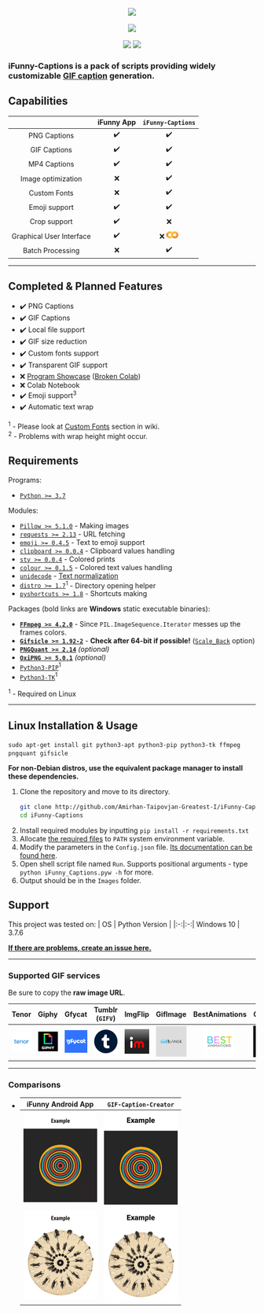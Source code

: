 <p align=center><a href=http://ifunny.co><img src=https://raw.githubusercontent.com/UhhhAaron/iFunny-Captions/master/Documents/Pictures/Main/gifcaptioncreator.png width=675></a></p>

<p align=center><a href=http://python.org/downloads/release/python-376><img src=https://img.shields.io/badge/Python-3.7.6-brightgreen?logo=python&logoColor=white&link=http://python.org/downloads/release/python-376&style=for-the-badge></a>

<p align=center><a href=http://github.com/Amirhan-Taipovjan-Greatest-I/iFunny-Captions/releases/><img src=https://img.shields.io/github/v/release/Amirhan-Taipovjan-Greatest-I/iFunny-Captions?style=for-the-badge></a> <a href=http://github.com/Amirhan-Taipovjan-Greatest-I/iFunny-Captions/blob/master/License.txt><img src=https://img.shields.io/github/license/Amirhan-Taipovjan-Greatest-I/iFunny-Captions?logo=readthedocs&color=red&logoColor=white&style=for-the-badge></a></p>


### iFunny-Captions is a pack of scripts providing widely customizable [GIF caption](http://knowyourmeme.com/memes/gif-captions) generation.

## Capabilities 
|  | iFunny App | `iFunny-Captions` |
|:-:|:-:|:-:|
| PNG Captions | ✔️ | ✔️ |
| GIF Captions | ✔️ | ✔️ |
| MP4 Captions | ✔️ | ✔️ |
| Image optimization | ❌ | ✔️ |
| Custom Fonts | ❌ | ✔️ |
| Emoji support | ✔️ | ✔️ |
| Crop support | ✔️ | ❌ |
| Graphical User Interface | ✔️ | ❌ <img src=https://raw.githubusercontent.com/Amirhan-Taipovjan-Greatest-I/iFunny-Captions/master/Documents/Pictures/Main/Google_Colab.svg width=25> |
| Batch Processing | ❌ | ✔️ |
---
## Completed & Planned Features
- ✔️ PNG Captions
- ✔️ GIF Captions
- ✔️ Local file support
- ✔️ GIF size reduction
- ✔️ Custom fonts support
- ✔️ Transparent GIF support
- ❌ [Program Showcase](http://youtube.com/watch?v=r8KTluI9Q5Q) ([Broken Colab](http://youtube.com/watch?v=Uf-D2iEOvDU))
- ❌ Colab Notebook
- ✔️ Emoji support<sup>3</sup>
- ✔️ Automatic text wrap

<sup>1</sup> - Please look at [Custom Fonts](http://github.com/kubinka0505/iFunny-Captions/wiki/Custom-Fonts) section in wiki.<br>
<sup>2</sup> - Problems with wrap height might occur.

## Requirements
Programs:
- [`Python >= 3.7`](http://www.python.org/downloads) 

Modules:
- [`Pillow >= 5.1.0`](http://github.com/python-pillow/Pillow) - Making images 
- [`requests >= 2.13`](http://github.com/psf/requests) - URL fetching 
- [`emoji >= 0.4.5`](http://github.com/carpedm20/emoji) - Text to emoji support 
- [`clipboard >= 0.0.4`](http://github.com/terryyin/clipboard) - Clipboard values handling 
- [`sty >= 0.0.4`](https://github.com/feluxe/sty) - Colored prints 
- [`colour >= 0.1.5`](https://github.com/vaab/colour) - Colored text values handling 
- [`unidecode`](http://github.com/avian2/unidecode) - [Text normalization](http://wikipedia.org/wiki/Text_normalization#Techniques) 
- [`distro >= 1.7`](https://github.com/python-distro/distro)<sup>1</sup> - Directory opening helper 
- [`pyshortcuts >= 1.8`](https://github.com/newville/pyshortcuts) - Shortcuts making 

Packages (bold links are **Windows** static executable binaries):
- [**`FFmpeg >= 4.2.0`**](http://videohelp.com/software/ffmpeg/old-versions) - Since `PIL.ImageSequence.Iterator` messes up the frames colors.
- [**`Gifsicle >= 1.92-2`**](http://eternallybored.org/misc/gifsicle/releases) - **Check after 64-bit if possible!** ([`Scale_Back`](http://github.com/kubinka0505/iFunny-Captions/wiki/Known-Issues-%F0%9F%93%9D%F0%9F%90%9B#4-scale_back-option-doesnt-work) option)
- [**`PNGQuant >= 2.14`**](http://pngquant.org/#download) *(optional)*
- [**`OxiPNG >= 5.0.1`**](https://github.com/shssoichiro/oxipng/releases) *(optional)*
- [`Python3-PIP`](http://packages.debian.org/sid/python3-pip)</a><sup>1</sup>
- [`Python3-TK`](http://packages.debian.org/sid/python3-tk)</a><sup>1</sup>

<sup>1</sup> - Required on Linux

---
## Linux Installation & Usage
`sudo apt-get install git python3-apt python3-pip python3-tk ffmpeg pngquant gifsicle`

**For non-Debian distros, use the equivalent package manager to install these dependencies.**
1. Clone the repository and move to its directory.
	```bash
	git clone http://github.com/Amirhan-Taipovjan-Greatest-I/iFunny-Captions
	cd iFunny-Captions
	```
2. Install required modules	by inputting `pip install -r requirements.txt`
3. Allocate [the required files](http://github.com/Amirhan-Taipovjan-Greatest-I/iFunny-Captions#requirements-) to `PATH` system environment variable.
4. Modify the parameters in the `Config.json` file. [Its documentation can be found here](http://github.com/kubinka0505/iFunny-Captions/wiki/Configuration-Documentation).
5. Open shell script file named `Run`. Supports positional arguments - type `python iFunny_Captions.pyw -h` for more.
6. Output should be in the `Images` folder.

## Support
This project was tested on:
| OS | Python Version |
|:-:|:-:|
Windows 10 | 3.7.6 

[**If there are problems, create an issue here.**](http://github.com/Amirhan-Taipovjan-Greatest-I/iFunny-Captions/issues/new/choose)

---
### Supported GIF services

Be sure to copy the **raw image URL**.
<table>
  <thead>
	<tr>
		<th>Tenor</th>
		<th>Giphy</th>
		<th>Gfycat</th>
		<th>Tumblr<br>(<code>GIFV</code>)</th>
		<th>ImgFlip</th>
		<th>GifImage</th>
		<th>BestAnimations</th>
		<th>GifFinder</th>
		<th>ReactionGIFs</th>
	</tr>
  </thead>
  <tbody>
	<tr align=center>
		<td><a href=http://tenor.com target="_blank"><img src=https://raw.githubusercontent.com/Amirhan-Taipovjan-Greatest-I/iFunny-Captions/master/Documents/Pictures/GIF_Image_Services_Logos/Tenor.svg alt=Tenor width=65></a></td>
		<td><a href=http://giphy.com target="_blank"><img src=https://raw.githubusercontent.com/Amirhan-Taipovjan-Greatest-I/iFunny-Captions/master/Documents/Pictures/GIF_Image_Services_Logos/Giphy.svg alt=Giphy width=65></a></td>
		<td><a href=http://gfycat.com target="_blank"><img src=https://raw.githubusercontent.com/Amirhan-Taipovjan-Greatest-I/iFunny-Captions/master/Documents/Pictures/GIF_Image_Services_Logos/Gfycat.svg alt=Gfycat width=65></a></td>
		<td><a href=http://tumblr.com target="_blank"><img src=https://raw.githubusercontent.com/Amirhan-Taipovjan-Greatest-I/iFunny-Captions/master/Documents/Pictures/GIF_Image_Services_Logos/Tumblr.svg alt=Tumblr width=65></a></td>
		<td><a href=http://imgflip.com target="_blank"><img src=https://raw.githubusercontent.com/Amirhan-Taipovjan-Greatest-I/iFunny-Captions/master/Documents/Pictures/GIF_Image_Services_Logos/ImgFlip.svg alt=ImgFlip width=65></a></td>
		<td><a href=http://gifimage.net target="_blank"><img src=https://raw.githubusercontent.com/Amirhan-Taipovjan-Greatest-I/iFunny-Captions/master/Documents/Pictures/GIF_Image_Services_Logos/GifImage.png alt=GifImage width=65></a></td>
		<td><a href=http://bestanimations.com target="_blank"><img src=https://raw.githubusercontent.com/Amirhan-Taipovjan-Greatest-I/iFunny-Captions/master/Documents/Pictures/GIF_Image_Services_Logos/BestAnimations.png alt=BestAnimations width=65></a></td>
		<td><a href=http://gif-finder.com target="_blank"><img src=https://raw.githubusercontent.com/Amirhan-Taipovjan-Greatest-I/iFunny-Captions/master/Documents/Pictures/GIF_Image_Services_Logos/GifFinder.png alt=GifFinder width=65></a></td>
		<td><a href=http://reactiongifs.us target="_blank"><img src=https://raw.githubusercontent.com/Amirhan-Taipovjan-Greatest-I/iFunny-Captions/master/Documents/Pictures/GIF_Image_Services_Logos/ReactionGIFs.svg alt=ReactionGIFs width=65></a></td>
	</tr>
  </tbody>
</table>

---
### Comparisons

- | iFunny Android App | `GIF-Caption-Creator` |
  |:-:|:-:|
  | <img src=https://raw.githubusercontent.com/Amirhan-Taipovjan-Greatest-I/iFunny-Captions/master/Documents/Pictures/Comparison_Graphics/1/iFunny.gif width=150> | <img src=https://raw.githubusercontent.com/UhhhAaron/GIF-Caption-Creator/master/Documents/Pictures/Comparison_Graphics/1/iFunny-Captions.gif width=150> 
  | <img src=https://raw.githubusercontent.com/Amirhan-Taipovjan-Greatest-I/iFunny-Captions/master/Documents/Pictures/Comparison_Graphics/2/iFunny.gif width=150> | <img src=https://raw.githubusercontent.com/UhhhAaron/GIF-Caption-Creator/master/Documents/Pictures/Comparison_Graphics/2/iFunny-Captions.gif width=150> |

